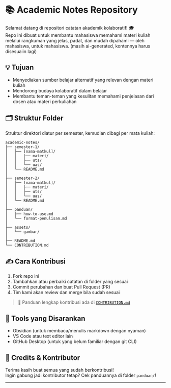 # 📚 Academic Notes Repository

Selamat datang di repositori catatan akademik kolaboratif! 🎓  
Repo ini dibuat untuk membantu mahasiswa memahami materi kuliah melalui rangkuman yang jelas, padat, dan mudah dipahami — oleh mahasiswa, untuk mahasiswa.
(masih ai-generated, kontennya harus disesuaiin lagi)
## 💡 Tujuan
- Menyediakan sumber belajar alternatif yang relevan dengan materi kuliah
- Mendorong budaya kolaboratif dalam belajar
- Membantu teman-teman yang kesulitan memahami penjelasan dari dosen atau materi perkuliahan

## 🗂️ Struktur Folder

Struktur direktori diatur per semester, kemudian dibagi per mata kuliah:

```
academic-notes/
├── semester-1/
│   ├── [nama-matkul]/
│   │   ├── materi/
│   │   ├── uts/
│   │   └── uas/
│   └── README.md
│
├── semester-2/
│   ├── [nama-matkul]/
│   │   ├── materi/
│   │   ├── uts/
│   │   └── uas/
│   └── README.md
│
├── panduan/
│   ├── how-to-use.md
│   └── format-penulisan.md
│
├── assets/
│   └── gambar/
│
├── README.md
└── CONTRIBUTION.md
```

## ✍️ Cara Kontribusi

1. Fork repo ini
2. Tambahkan atau perbaiki catatan di folder yang sesuai
3. Commit perubahan dan buat Pull Request (PR)
4. Tim kami akan review dan merge bila sudah sesuai

> 📌 Panduan lengkap kontribusi ada di [`CONTRIBUTION.md`](./CONTRIBUTION.md)

## 🔧 Tools yang Disarankan

- Obsidian (untuk membaca/menulis markdown dengan nyaman)
- VS Code atau text editor lain
- GitHub Desktop (untuk yang belum familiar dengan git CLI)

## 🤝 Credits & Kontributor

Terima kasih buat semua yang sudah berkontribusi!  
Ingin gabung jadi kontributor tetap? Cek panduannya di folder `panduan/`!

---

